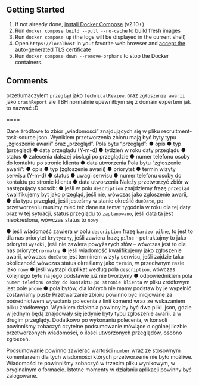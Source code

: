 ## Getting Started

1. If not already done, [install Docker Compose](https://docs.docker.com/compose/install/) (v2.10+)
2. Run `docker compose build --pull --no-cache` to build fresh images
3. Run `docker compose up` (the logs will be displayed in the current shell)
4. Open `https://localhost` in your favorite web browser and [accept the auto-generated TLS certificate](https://stackoverflow.com/a/15076602/1352334)
5. Run `docker compose down --remove-orphans` to stop the Docker containers.


## Comments

przetłumaczyłem `przegląd` jako `technicalReview`, oraz `zgłoszenie awarii` jako `crashReport` ale TBH normalnie upewniłbym się z domain expertem jak to nazwać :D


====

Dane źródłowe to zbiór „wiadomości” znajdujących się w pliku recruitment-task-source.json.
Wynikiem przetworzenia zbioru mają być byty typu „zgłoszenie awarii” oraz „przegląd”.
Pola bytu “przegląd”:
● opis
● typ (przegląd)
● data przeglądu (Y-m-d)
● tydzień w roku daty przeglądu
● status
● zalecenia dalszej obsługi po przeglądzie
● numer telefonu osoby do kontaktu po stronie klienta
● data utworzenia
Pola bytu “zgłoszenie awarii”:
● opis
● typ (zgłoszenie awarii)
● priorytet
● termin wizyty serwisu (Y-m-d)
● status
● uwagi serwisu
● numer telefonu osoby do kontaktu po stronie klienta
● data utworzenia
Należy przetworzyć zbiór w następujący sposób:
● jeśli w polu `description` znajdziemy frazę `przegląd` kwalifikujemy byt jako przegląd, jeśli
nie, wówczas jako zgłoszenie awarii,
● dla typu przegląd, jeśli jesteśmy w stanie określić `dueDate`, po przetworzeniu musimy mieć
też dane na temat tygodnia w roku dla tej daty oraz w tej sytuacji, status przeglądu to
`zaplanowano`, jeśli data ta jest nieokreślona, wówczas status to `nowy`


● jeśli wiadomość zawiera w polu `description` frazę `bardzo pilne`, to jest to dla nas priorytet
`krytyczny`, jeśli zawiera frazę `pilne` - potraktujmy to jako priorytet `wysoki`, jeśli nie zawiera
powyższych słów – wówczas jest to dla nas priorytet `normalny`
● jeśli wiadomość kwalifikujemy jako zgłoszenie awarii, wówczas `dueDate` jest terminem
wizyty serwisu, jeśli zajdzie taka okoliczność wówczas status określamy jako `termin`, w
przeciwnym razie jako `nowy`
● jeśli wystąpi duplikat według pola `description`, wówczas kolejnego bytu na jego podstawie
już nie tworzymy
● odpowiednikiem pola `numer telefonu osoby do kontaktu po stronie klienta` w pliku
źródłowym jest pole `phone`
● pola bytów, dla których nie mamy podstaw by je wypełnić zostawiamy puste
Przetwarzanie zbioru powinno być inicjowane za pośrednictwem wywołania polecenia z linii
komend wraz ze wskazaniem pliku źródłowego.
Wynikiem działania powinny by być dwa pliki .json, gdzie w jednym będą znajdowały się jedynie byty
typu zgłoszenie awarii, a w drugim przeglądy.
Dodatkowo po wykonaniu polecenia, w konsoli powinniśmy zobaczyć czytelne podsumowanie
mówiące o ogólnej liczbie przetworzonych wiadomości, o ilości utworzonych przeglądów, osobno
zgłoszeń.

Podsumowanie powinno zawierać wartości `number` wraz ze stosownym komentarzem dla tych
wiadomości których przetworzenie nie było możliwe. Wiadomości te powinniśmy zobaczyć w trzecim
pliku wynikowym, w oryginalnym o formacie. Istotne momenty w działaniu aplikacji powinny być
zalogowane.
